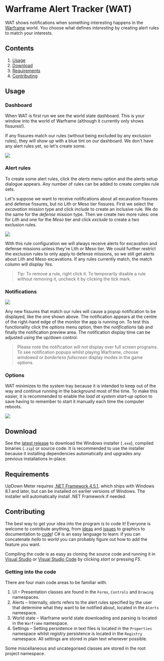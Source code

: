 
Warframe Alert Tracker (WAT)
============================

WAT shows notifications when something interesting happens in the [Warframe][Warframe] world. You choose what defines *interesting* by creating alert rules to match your interests.

Contents
--------

  1. [Usage](#usage)
  2. [Download](#download)
  3. [Requirements](#requirements)
  4. [Contributing](#contributing)

Usage
-----

### Dashboard

When WAT is first run we see the world state dashboard. This is your window into the world of Warframe (although it currently only shows fissures!).

If any fissures match our rules (without being excluded by any exclusion rules), they will show up with a blue tint on our dashboard. We don't have any alert rules yet, so let's create some.

![][Dashboard]

### Alert rules

To create some alert rules, click the *alerts* menu option and the alerts setup dialogue appears. Any number of rules can be added to create complex rule sets.

Let's suppose we want to receive notifications about all excavation fissures and defense fissures, but no Lith or Meso tier fissures. First we select the *excavation* mission type and click *include* to create an inclusive rule. We do the same for the *defense* mission type. Then we create two more rules: one for *Lith* and one for the *Meso* tier and click *exclude* to create a two exclusion rules.

![][Alerts]

With this rule configuration we will always receive alerts for excavation and defense missions unless they're Lith or Meso tier. We could further restrict the exclusion rules to only apply to defense missions, so we still get alerts about Lith and Meso excavations. If any rules currently match, the match column will display *Yes*.

> Tip: To remove a rule, right click it. To temporarily disable a rule without removing it, uncheck it by clicking the tick mark.

### Notifications

![][Notification]

Any new fissures that match our rules will cause a popup notification to be displayed, like the one shown above. The notification appears at the centre of the right-hand edge of the monitor the app is running on. To test this functionality click the *options* menu option, then the *notifications* tab and finally the notification preview area. The notification display time can be adjusted using the up/down control.

> Please note the notification will not display over full screen programs. To see notification popups whilst playing Warframe, choose *windowed* or *borderless fullscreen* display modes in the game options.

### Options

WAT minimizes to the system tray because it is intended to keep out of the way and continue running in the background most of the time. To make this easier, it is recommended to enable the *load at system start-up* option to save having to remember to start it manually each time the computer reboots.

![][Options]

Download
--------

See the [latest release][Latest release] to download the Windows installer (`.exe`), compiled binaries (`.zip`) or source code. It is recommended to use the installer because it installing dependencies automatically and upgrades any previous installations in-place.

Requirements
------------

UpDown Meter requires [.NET Framework 4.5.1][.NET Framework], which ships with Windows 8.1 and later, but can be installed on earlier versions of Windows. The installer will automatically install .NET Framework if needed.

Contributing
------------

The best way to get your idea into the program is to code it! Everyone is welcome to contribute anything, from [ideas][Issues] and [issues][Issues] to graphics to documentation to [code][PRs]! C# is an easy language to learn: if you can concatenate *hello* to *world* you can probably figure out how to add the feature you want.

Compiling the code is as easy as cloning the source code and running it in [Visual Studio][Visual Studio] or [Visual Studio Code][VS Code] by clicking *start* or pressing *F5*. 

### Getting into the code

There are four main code areas to be familiar with.

  1. UI – Presentation classes are found in the `Forms`, `Controls` and `Drawing` namespaces.
  1. Alerts – Internally, *alerts* refers to the alert rules specified by the user that determine what they want to be notified about, located in the `Alerts` namespace.
  1. World state – Warframe world state downloading and parsing is located in the `Warframe` namespace.
  1. Settings – Setting persistence in text files is located in the `Properties` namespace whilst registry persistence is located in the `Registry` namespace. All settings are stored in plain text whenever possible.

Some miscellaneous and uncategorised classes are stored in the root project namespace.


  [Latest release]: https://github.com/ScriptFUSION/WAT/releases/latest
  [Issues]: https://github.com/ScriptFUSION/WAT/issues
  [PRs]: https://github.com/ScriptFUSION/WAT/pulls
  
  [Dashboard]: Screenshots/dashboard.png
  [Alerts]: Screenshots/alerts.png
  [Notification]: Screenshots/notification.png
  [Options]: Screenshots/options.png

  [.NET Framework]: http://go.microsoft.com/fwlink/p/?LinkId=310159
  [Visual Studio]: https://visualstudio.microsoft.com/
  [VS Code]: https://code.visualstudio.com/
  [Warframe]: https://www.warframe.com/
